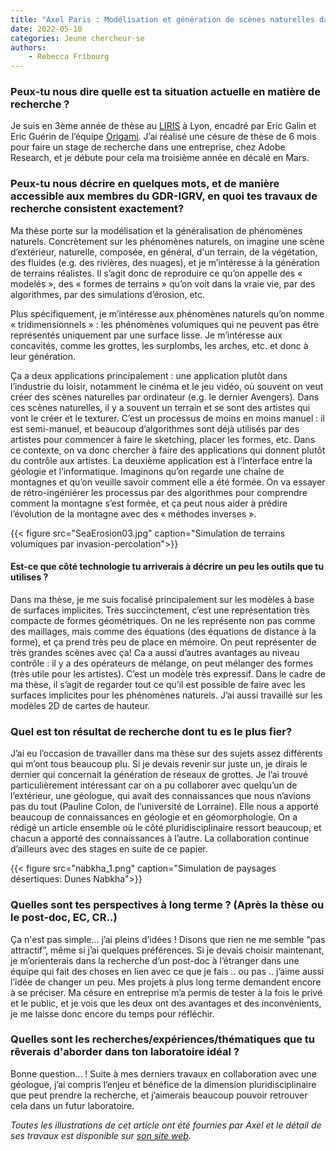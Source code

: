 ```yaml
---
title: "Axel Paris : Modélisation et génération de scènes naturelles dans le contexte de l'informatique graphique"
date: 2022-05-10
categories: Jeune chercheur·se
authors: 
    - Rebecca Fribourg
---
```


### Peux-tu nous dire quelle est ta situation actuelle en matière de recherche ? 

Je suis en 3ème année de thèse au [LIRIS](https://liris.cnrs.fr) à Lyon, encadré par Eric Galin et Eric Guérin de l’équipe [Origami](https://projet.liris.cnrs.fr/origami/). J’ai réalisé une césure de thèse de 6 mois pour faire un stage de recherche dans une entreprise, chez Adobe Research, et je débute pour cela ma troisième année en décalé en Mars. 

### Peux-tu nous décrire en quelques mots, et de manière accessible aux membres du GDR-IGRV, en quoi tes travaux de recherche consistent exactement? 

Ma thèse porte sur la modélisation et la généralisation de phénomènes naturels. Concrètement sur les phénomènes naturels, on imagine une scène d’extérieur, naturelle, composée, en général, d'un terrain, de la végétation, des fluides (e.g. des rivières, des nuages), et je m’intéresse à la génération de terrains réalistes. Il s’agit donc de reproduire ce qu’on appelle des « modelés », des « formes de terrains » qu’on voit dans la vraie vie, par des algorithmes, par des simulations d’érosion, etc. 

Plus spécifiquement, je m’intéresse aux phénomènes naturels qu’on nomme « tridimensionnels » : les phénomènes volumiques qui ne peuvent pas être représentés uniquement par une surface lisse. Je m’intéresse aux concavités, comme les grottes, les surplombs, les arches, etc. et donc à leur génération. 

Ça a deux applications principalement : une application plutôt dans l’industrie du loisir, notamment le cinéma et le jeu vidéo, où souvent on veut créer des scènes naturelles par ordinateur (e.g. le dernier Avengers). Dans ces scènes naturelles, il y a souvent un terrain et se sont des artistes qui vont le créer et le texturer. C’est un processus de moins en moins manuel : il est semi-manuel, et beaucoup d’algorithmes sont déjà utilisés par des artistes pour commencer à faire le sketching, placer les formes, etc. Dans ce contexte, on va donc chercher à faire des applications qui donnent plutôt du contrôle aux artistes. La deuxième application est à l’interface entre la géologie et l’informatique. Imaginons qu’on regarde une chaîne de montagnes et qu’on veuille savoir comment elle a été formée. On va essayer de rétro-ingéniérer les processus par des algorithmes pour comprendre comment la montagne s’est formée, et ça peut nous aider à prédire l’évolution de la montagne avec des « méthodes inverses ». 

{{< figure src="SeaErosion03.jpg" caption="Simulation de terrains volumiques par invasion-percolation">}}

#### Est-ce que côté technologie tu arriverais à décrire un peu les outils que tu utilises ?

Dans ma thèse, je me suis focalisé principalement sur les modèles à base de surfaces implicites. Très succinctement, c’est une représentation très compacte de formes géométriques. On ne les représente non pas comme des maillages, mais comme des équations (des équations de distance à la forme), et ça prend très peu de place en mémoire.  On peut représenter de très grandes scènes avec ça! Ca a aussi d’autres avantages au niveau contrôle : il y a des opérateurs de mélange, on peut mélanger des formes (très utile pour les artistes). C’est un modèle très expressif. Dans le cadre de ma thèse, il s’agit de regarder tout ce qu’il est possible de faire avec les surfaces implicites pour les phénomènes naturels. J’ai aussi travaillé sur les modèles 2D de cartes de hauteur.

### Quel est ton résultat de recherche dont tu es le plus fier? 

J’ai eu l’occasion de travailler dans ma thèse sur des sujets assez différents qui m’ont tous beaucoup plu. Si je devais revenir sur juste un, je dirais le dernier qui concernait la génération de réseaux de grottes. Je l’ai trouvé particulièrement intéressant car on a pu collaborer avec quelqu’un de l’extérieur, une géologue, qui avait des connaissances que nous n’avions pas du tout (Pauline Colon, de l’université de Lorraine). Elle nous a apporté beaucoup de connaissances en géologie et en géomorphologie. On a rédigé un article ensemble où le côté pluridisciplinaire ressort beaucoup, et chacun a apporté des connaissances à l’autre. La collaboration continue d’ailleurs avec des stages en suite de ce papier. 

{{< figure src="nabkha_1.png" caption="Simulation de paysages désertiques: Dunes Nabkha">}}


### Quelles sont tes perspectives à long terme ? (Après la thèse ou le post-doc, EC, CR..)

Ça n'est pas simple… j’ai pleins d’idées ! Disons que rien ne me semble “pas attractif”, même si j’ai quelques préférences. Si je devais choisir maintenant, je m’orienterais dans la recherche d’un post-doc à l’étranger dans une équipe qui fait des choses en lien avec ce que je fais .. ou pas .. j’aime aussi l’idée de changer un peu. Mes projets à plus long terme demandent encore à se préciser. Ma césure en entreprise m’a permis de tester à la fois le privé et le public, et je vois que les deux ont des avantages et des inconvénients, je me laisse donc encore du temps pour réfléchir.  

### Quelles sont les recherches/expériences/thématiques que tu rêverais d'aborder dans ton laboratoire idéal ?

Bonne question… ! Suite à mes derniers travaux en collaboration avec une géologue, j’ai compris l’enjeu et bénéfice de la dimension pluridisciplinaire que peut prendre la recherche, et j’aimerais beaucoup pouvoir retrouver cela dans un futur laboratoire. 


*Toutes les illustrations de cet article ont été fournies par Axel et le détail de ses travaux est disponible sur [son site web](https://aparis69.github.io/).*

